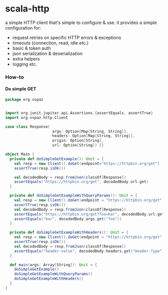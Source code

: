 # scala-http

a simple HTTP client that's simple to configure & use.
it provides a simple configuration for:
- request retries on specific HTTP errors & exceptions
- timeouts (connection, read, idle etc.)
- basic & token auth
- json serialization & deserialization
- extra helpers
- logging
etc.

### How-to

#### Do simple GET

```scala
package org.vspaz


import org.junit.jupiter.api.Assertions.{assertEquals, assertTrue}
import org.vspaz.http.Client

case class Response(
                     args: Option[Map[String, String]],
                     headers: Option[Map[String, String]],
                     origin: Option[String],
                     url: Option[String]) {}

object Main {
  private def doSimpleGetExample(): Unit = {
    val resp = new Client().doGet(endpoint="https://httpbin.org/get")
    assertTrue(resp.isOk())

    val decodedBody = resp.fromJson(classOf[Response])
    assertEquals("https://httpbin.org/get", decodedBody.url.get)
  }

  private def doSimpleGetExampleWithQueryParams(): Unit = {
    val resp = new Client().doGet(endpoint = "https://httpbin.org/get", params = Map("foo" -> "bar"))
    assertTrue(resp.isOk())
    val decodedBody = resp.fromJson(classOf[Response])
    assertEquals("https://httpbin.org/get?foo=bar", decodedBody.url.get)
    assertEquals("bar", decodedBody.args.get("foo"))
  }

  private def doSimpleGetExampleWithHeaders(): Unit = {
    val resp = new Client().doGet(endpoint = "https://httpbin.org/get", headers = Map("Header-Type" -> "header-value"))
    assertTrue(resp.isOk())
    val decodedBody = resp.fromJson(classOf[Response])
    assertEquals("header-value", decodedBody.headers.get("Header-Type"))
  }

  def main(args: Array[String]): Unit = {
    doSimpleGetExample()
    doSimpleGetExampleWithQueryParams()
    doSimpleGetExampleWithHeaders()
  }
}
```
